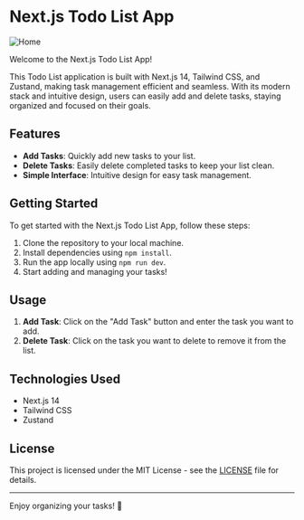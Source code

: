 # Next.js Todo List App

![Home](https://github.com/TerrenceMurray/TodoList/assets/52611990/946799e8-54d5-438b-b13a-002bbbc73c23)

Welcome to the Next.js Todo List App!

This Todo List application is built with Next.js 14, Tailwind CSS, and Zustand, making task management efficient and seamless. With its modern stack and intuitive design, users can easily add and delete tasks, staying organized and focused on their goals.

## Features

-   **Add Tasks**: Quickly add new tasks to your list.
-   **Delete Tasks**: Easily delete completed tasks to keep your list clean.
-   **Simple Interface**: Intuitive design for easy task management.

## Getting Started

To get started with the Next.js Todo List App, follow these steps:

1. Clone the repository to your local machine.
2. Install dependencies using `npm install`.
3. Run the app locally using `npm run dev`.
4. Start adding and managing your tasks!

## Usage

1. **Add Task**: Click on the "Add Task" button and enter the task you want to add.
2. **Delete Task**: Click on the task you want to delete to remove it from the list.

## Technologies Used

-   Next.js 14
-   Tailwind CSS
-   Zustand

## License

This project is licensed under the MIT License - see the [LICENSE](LICENSE) file for details.

---

Enjoy organizing your tasks! 🚀

